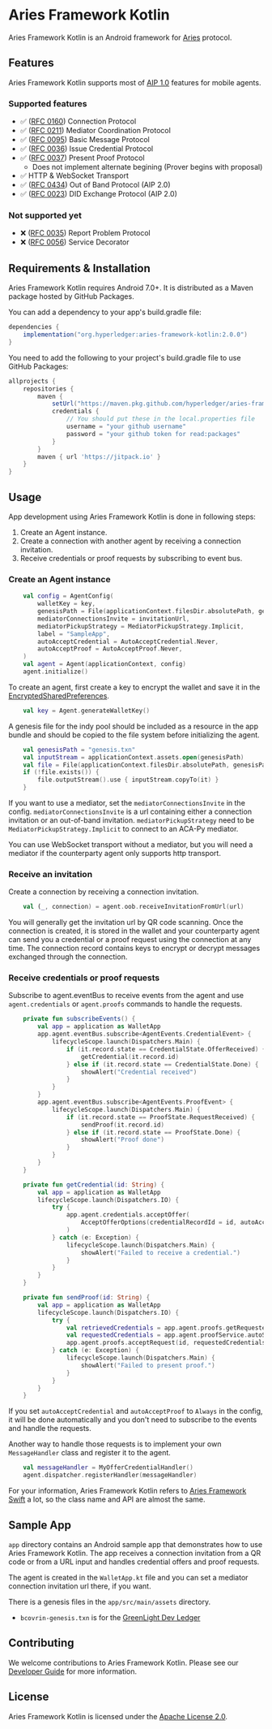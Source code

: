 # Aries Framework Kotlin

Aries Framework Kotlin is an Android framework for [Aries](https://github.com/hyperledger/aries) protocol.

## Features

Aries Framework Kotlin supports most of [AIP 1.0](https://github.com/hyperledger/aries-rfcs/tree/main/concepts/0302-aries-interop-profile#aries-interop-profile-version-10) features for mobile agents.

### Supported features
- ✅ ([RFC 0160](https://github.com/hyperledger/aries-rfcs/blob/master/features/0160-connection-protocol/README.md)) Connection Protocol
- ✅ ([RFC 0211](https://github.com/hyperledger/aries-rfcs/blob/master/features/0211-route-coordination/README.md)) Mediator Coordination Protocol
- ✅ ([RFC 0095](https://github.com/hyperledger/aries-rfcs/blob/master/features/0095-basic-message/README.md)) Basic Message Protocol
- ✅ ([RFC 0036](https://github.com/hyperledger/aries-rfcs/blob/master/features/0036-issue-credential/README.md)) Issue Credential Protocol
- ✅ ([RFC 0037](https://github.com/hyperledger/aries-rfcs/tree/master/features/0037-present-proof/README.md)) Present Proof Protocol
  - Does not implement alternate begining (Prover begins with proposal)
- ✅ HTTP & WebSocket Transport
- ✅ ([RFC 0434](https://github.com/hyperledger/aries-rfcs/blob/main/features/0434-outofband/README.md)) Out of Band Protocol (AIP 2.0)
- ✅ ([RFC 0023](https://github.com/hyperledger/aries-rfcs/tree/main/features/0023-did-exchange)) DID Exchange Protocol (AIP 2.0)

### Not supported yet
- ❌ ([RFC 0035](https://github.com/hyperledger/aries-rfcs/blob/main/features/0035-report-problem/README.md)) Report Problem Protocol
- ❌ ([RFC 0056](https://github.com/hyperledger/aries-rfcs/blob/main/features/0056-service-decorator/README.md)) Service Decorator

## Requirements & Installation

Aries Framework Kotlin requires Android 7.0+. It is distributed as a Maven package hosted by GitHub Packages.

You can add a dependency to your app's build.gradle file:
```groovy
dependencies {
    implementation("org.hyperledger:aries-framework-kotlin:2.0.0")
}
```

You need to add the following to your project's build.gradle file to use GitHub Packages:
```groovy
allprojects {
    repositories {
        maven {
            setUrl("https://maven.pkg.github.com/hyperledger/aries-framework-kotlin")
            credentials {
                // You should put these in the local.properties file
                username = "your github username"
                password = "your github token for read:packages"
            }
        }
        maven { url 'https://jitpack.io' }
    }
}
```

## Usage

App development using Aries Framework Kotlin is done in following steps:
1. Create an Agent instance.
2. Create a connection with another agent by receiving a connection invitation.
3. Receive credentials or proof requests by subscribing to event bus.

### Create an Agent instance

```kotlin
    val config = AgentConfig(
        walletKey = key,
        genesisPath = File(applicationContext.filesDir.absolutePath, genesisPath).absolutePath,
        mediatorConnectionsInvite = invitationUrl,
        mediatorPickupStrategy = MediatorPickupStrategy.Implicit,
        label = "SampleApp",
        autoAcceptCredential = AutoAcceptCredential.Never,
        autoAcceptProof = AutoAcceptProof.Never,
    )
    val agent = Agent(applicationContext, config)
    agent.initialize()
```

To create an agent, first create a key to encrypt the wallet and save it in the [EncryptedSharedPreferences](https://developer.android.com/reference/androidx/security/crypto/EncryptedSharedPreferences).
```Kotlin
    val key = Agent.generateWalletKey()
```

A genesis file for the indy pool should be included as a resource in the app bundle and should be copied to the file system before initializing the agent.
```kotlin
    val genesisPath = "genesis.txn"
    val inputStream = applicationContext.assets.open(genesisPath)
    val file = File(applicationContext.filesDir.absolutePath, genesisPath)
    if (!file.exists()) {
        file.outputStream().use { inputStream.copyTo(it) }
    }
```

If you want to use a mediator, set the `mediatorConnectionsInvite` in the config.
`mediatorConnectionsInvite` is a url containing either a connection invitation or an out-of-band invitation.
`mediatorPickupStrategy` need to be `MediatorPickupStrategy.Implicit` to connect to an ACA-Py mediator.

You can use WebSocket transport without a mediator, but you will need a mediator if the counterparty agent only supports http transport.

### Receive an invitation

Create a connection by receiving a connection invitation.
```kotlin
    val (_, connection) = agent.oob.receiveInvitationFromUrl(url)
```

You will generally get the invitation url by QR code scanning.
Once the connection is created, it is stored in the wallet and your counterparty agent can send you a credential or a proof request using the connection at any time. The connection record contains keys to encrypt or decrypt messages exchanged through the connection.

### Receive credentials or proof requests

Subscribe to agent.eventBus to receive events from the agent and use `agent.credentials` or `agent.proofs` commands to handle the requests.

```kotlin
    private fun subscribeEvents() {
        val app = application as WalletApp
        app.agent.eventBus.subscribe<AgentEvents.CredentialEvent> {
            lifecycleScope.launch(Dispatchers.Main) {
                if (it.record.state == CredentialState.OfferReceived) {
                    getCredential(it.record.id)
                } else if (it.record.state == CredentialState.Done) {
                    showAlert("Credential received")
                }
            }
        }
        app.agent.eventBus.subscribe<AgentEvents.ProofEvent> {
            lifecycleScope.launch(Dispatchers.Main) {
                if (it.record.state == ProofState.RequestReceived) {
                    sendProof(it.record.id)
                } else if (it.record.state == ProofState.Done) {
                    showAlert("Proof done")
                }
            }
        }
    }

    private fun getCredential(id: String) {
        val app = application as WalletApp
        lifecycleScope.launch(Dispatchers.IO) {
            try {
                app.agent.credentials.acceptOffer(
                    AcceptOfferOptions(credentialRecordId = id, autoAcceptCredential = AutoAcceptCredential.Always),
                )
            } catch (e: Exception) {
                lifecycleScope.launch(Dispatchers.Main) {
                    showAlert("Failed to receive a credential.")
                }
            }
        }
    }

    private fun sendProof(id: String) {
        val app = application as WalletApp
        lifecycleScope.launch(Dispatchers.IO) {
            try {
                val retrievedCredentials = app.agent.proofs.getRequestedCredentialsForProofRequest(id)
                val requestedCredentials = app.agent.proofService.autoSelectCredentialsForProofRequest(retrievedCredentials)
                app.agent.proofs.acceptRequest(id, requestedCredentials)
            } catch (e: Exception) {
                lifecycleScope.launch(Dispatchers.Main) {
                    showAlert("Failed to present proof.")
                }
            }
        }
    }
```

If you set `autoAcceptCredential` and `autoAcceptProof` to `Always` in the config, it will be done automatically and you don't need to subscribe to the events and handle the requests.

Another way to handle those requests is to implement your own `MessageHandler` class and register it to the agent.
```kotlin
    val messageHandler = MyOfferCredentialHandler()
    agent.dispatcher.registerHandler(messageHandler)
```

For your information, Aries Framework Kotlin refers to [Aries Framework Swift](https://github.com/hyperledger/aries-framework-swift) a lot, so the class name and API are almost the same.

## Sample App

`app` directory contains an Android sample app that demonstrates how to use Aries Framework Kotlin. The app receives a connection invitation from a QR code or from a URL input and handles credential offers and proof requests.

The agent is created in the `WalletApp.kt` file and you can set a mediator connection invitation url there, if you want.

There is a genesis files in the `app/src/main/assets` directory.
- `bcovrin-genesis.txn` is for the [GreenLight Dev Ledger](http://dev.greenlight.bcovrin.vonx.io/)

## Contributing

We welcome contributions to Aries Framework Kotlin. Please see our [Developer Guide](DEVELOP.md) for more information.

## License

Aries Framework Kotlin is licensed under the [Apache License 2.0](LICENSE).
